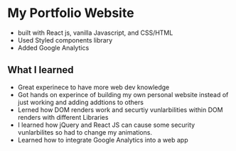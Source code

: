 # My Portfolio Website 
- built with React js, vanilla Javascript, and CSS/HTML
- Used Styled components library 
- Added Google Analytics

## What I learned
- Great experinece to have more web dev knowledge 
- Got hands on experince of building my own personal website instead of just working and adding addtions to others 
- Lerned how DOM renders work and securtiy vunlarbilities within DOM renders with different Libraries 
- I learned how jQuery and React JS can cause some security vunlarbilites so had to change my animations.
- Learned how to integrate Google Analytics into a web app



